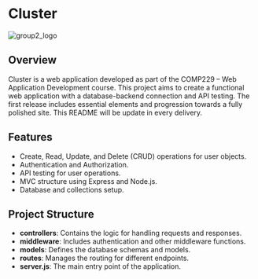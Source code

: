 # Cluster 

![group2_logo](https://github.com/user-attachments/assets/ffe70129-c9d1-426e-b6f1-2812a288035d)


## Overview
Cluster is a web application developed as part of the COMP229 – Web Application Development course. This project aims to create a functional web application with a database-backend connection and API testing. The first release includes essential elements and progression towards a fully polished site. This README will be update in every delivery.

## Features
- Create, Read, Update, and Delete (CRUD) operations for user objects.
- Authentication and Authorization.
- API testing for user operations.
- MVC structure using Express and Node.js.
- Database and collections setup.

## Project Structure
- **controllers**: Contains the logic for handling requests and responses.
- **middleware**: Includes authentication and other middleware functions.
- **models**: Defines the database schemas and models.
- **routes**: Manages the routing for different endpoints.
- **server.js**: The main entry point of the application.

